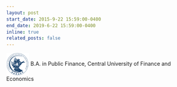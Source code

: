 ```yaml
---
layout: post
start_date: 2015-9-22 15:59:00-0400
end_date: 2019-6-22 15:59:00-0400
inline: true
related_posts: false
---
```


<a href="https://en.cufe.edu.cn/" target="_blank"><img src="/assets/img/cufe.png" alt="CUFE" style="width:60px; height:60px; vertical-align:middle;"></a> B.A. in Public Finance, Central University of Finance and Economics

